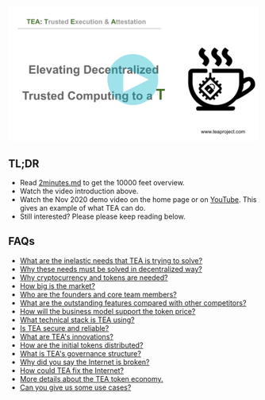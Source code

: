 
[![](../res/blog/WX20201215-115720@2x.png)](http://www.youtube.com/watch?v=-NgR3ySWwXg "")

## TL;DR
- Read [2minutes.md](./2_Minute_Teaser.md) to get the 10000 feet overview.
- Watch the video introduction above.
- Watch the Nov 2020 demo video on the home page or on [YouTube](http://www.youtube.com/watch?v=6GYwrITSfJo). This gives an example of what TEA can do.
- Still interested? Please please keep reading below.

## FAQs

- [What are the inelastic needs that TEA is trying to solve?](./Does_tea_solve_inelastic_needs.md)
- [Why these needs must be solved in decentralized way?](./necessary_to_be_decentralized.md)
- [Why cryptocurrency and tokens are needed?](./why_need_token.md)
- [How big is the market?](./market_size.md)
- [Who are the founders and core team members?](./founders_core_team_members.md)
- [What are the outstanding features compared with other competitors?](./comparison_to_other_projects.md)
- [How will the business model support the token price?](./how_business_support_value.md)
- [What technical stack is TEA using?](./techstacks.md)
- [Is TEA secure and reliable?](./security_reliability_robust.md)
- [What are TEA's innovations?](./innovations.md)
- [How are the initial tokens distributed?](./initial_token_distribution.md)
- [What is TEA's governance structure?](./governance_structure.md)
- [Why did you say the Internet is broken?](./Broken_internet_needs_a_fix.md)
- [How could TEA fix the Internet?](./How_TEA_Fixes_the_Internet.md)
- [More details about the TEA token economy.](./Token_economy.md)
- [Can you give us some use cases?](./Use_cases.md)


